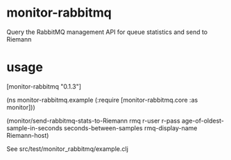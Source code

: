 monitor-rabbitmq
================

Query the RabbitMQ management API for queue statistics and send to Riemann


usage
=====

[monitor-rabbitmq "0.1.3"]


(ns monitor-rabbitmq.example
  (:require [monitor-rabbitmq.core :as monitor]))

(monitor/send-rabbitmq-stats-to-Riemann rmq
                                          r-user
                                          r-pass
                                          age-of-oldest-sample-in-seconds
                                          seconds-between-samples
                                          rmq-display-name
                                          Riemann-host)

See src/test/monitor_rabbitmq/example.clj

